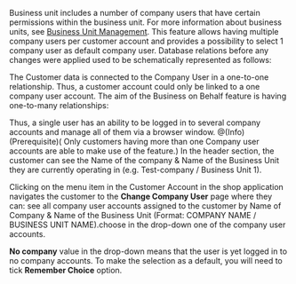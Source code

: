 Business unit includes a number of company users that have certain permissions within the business unit. For more information about business units, see [Business Unit Management](https://documentation.spryker.com/v4/docs/business-unit-management). This feature allows having multiple company users per customer account and provides a possibility to select 1 company user as default company user.
Database relations before any changes were applied used to be schematically represented as follows:

The Customer data is connected to the Company User in a one-to-one relationship. Thus, a customer account could only be linked to a one company user account.
The aim of the Business on Behalf feature is having one-to-many relationships:

Thus, a single user has an ability to be logged in to several company accounts and manage all of them via a browser window.
@(Info)(Prerequisite)( Only customers having more than one Company user accounts are able to make use of the feature.)
In the header section, the customer can see the Name of the company &amp; Name of the Business Unit they are currently operating in (e.g. Test-company / Business Unit 1).

Clicking on the menu item in the Customer Account in the shop application navigates the customer to the **Change Company User** page where they can:
see all company user accounts assigned to the customer by Name of Company & Name of the Business Unit (Format: COMPANY NAME / BUSINESS UNIT NAME).choose in the drop-down one of the company user accounts.

**No company** value in the drop-down means that the user is yet logged in to no company accounts.
To make the selection as a default, you will need to tick **Remember Choice** option.